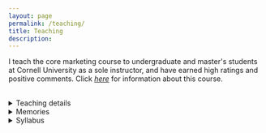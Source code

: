 ```yaml
---
layout: page
permalink: /teaching/
title: Teaching
description:
---
```


I teach the core marketing course to undergraduate and master's students at Cornell University as a sole instructor, and have earned high ratings and positive comments. Click <i><a class="page-link" href="https://classes.cornell.edu/browse/roster/SP25/class/NCC/5530">here</a></i> for information about this course. 

<br>
<details>
    <summary>Teaching details</summary>
    <li>NCC 4530/5530: Marketing Management (undergraduate and graduate), Spring 2023</li>
    <li>Undergraduate rating: <b>5.0 / 5.0</b>, Graduate rating: <b>4.7 / 5.0</b>; College average: 4.3</li>
    <li>Comments from students:
    <div style="text-align:left"><span style="font-size:12pt"><i>
      <br>  
        “This class was a highlight of my time at Cornell”<br><br>
        “The class was super fun and Rin always made sure to go the extra mile to help us understand the course material and engage with real world marketing problems.”<br><br>
“I have had the privilege of taking Rin’s NCC 5530, which has been instrumental in shaping my understanding not only of marketing-related knowledge but also of what it is like to be a good educator. I am really inspired by her teaching style and surprised by the impact she has made.”<br><br>
“I love her class so much and her class made me find out what I am passionate about. I just found a marketing intern job for this summer and will apply the knowledge she taught us this semester to reality.”<br><br>
“She is so enthusiastic about teaching and guiding us to participate in class, as well as learn the material. I am always excited about her class, and all material can be applied to the assignments and projects. To be honest I hope she can teach more classes.”</i></span></div></li>
</details>
<details>
    <summary>Memories</summary>
    <div style="text-align:center">
    <p>A networking dinner with an industry guest speaker from Netflix</p>
  <img src="{{ site.baseurl }}/assets/img/guestspeaker.jpg" width="400px" alt="" title="sahil and my students"/>
    <br>
<p>My first batch of students</p>
  <img src="{{ site.baseurl }}/assets/img/myfirstclass.jpg" width="700px" alt="" title="my first class"/>
        </div>
</details>
<details>
    <summary>Syllabus</summary>
    <iframe src= "{{ '/assets/pdf/NCC5530_Syllabus_2023 Spring.pdf#toolbar=0' | prepend: site.baseurl | prepend: site.url }}" style="width: 80%" class="myIframe">
<p>Hi syllabus</p>
</iframe>
    <script type="text/javascript" language="javascript"> 
$('.myIframe').css('height', $(window).height()+'px');
</script>
</details>
